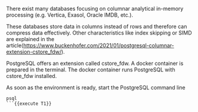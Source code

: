 There exist many databases focusing on columnar analytical in-memory processing (e.g. Vertica, Exasol, Oracle IMDB, etc.).

These databases store data in columns instead of rows and therefore can compress data effectively. Other characteristics like index skipping or SIMD are explained in the article(https://www.buckenhofer.com/2021/01/postgresql-columnar-extension-cstore_fdw/).

PostgreSQL offers an extension called cstore_fdw. A docker container is prepared in the terminal. The docker container runs PostgreSQL with cstore_fdw installed.

As soon as the environment is ready, start the PostgreSQL command line
```
psql
```{{execute T1}}